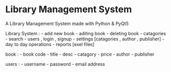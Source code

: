 # Library Management System
A Library Management System made with Python & PyQt5

Library System :
    - add new book
    - aditing book
    - deleting book
    - catagories
    - search
    - users , login , signup
    - settings [catagories , author , publisher]
    - day to day operations
    - reports [exel files]

book :
    - book code
    - title
    - desc
    - catagory
    - price
    - author
    - publisher

users :
    - username
    - password
    - email address